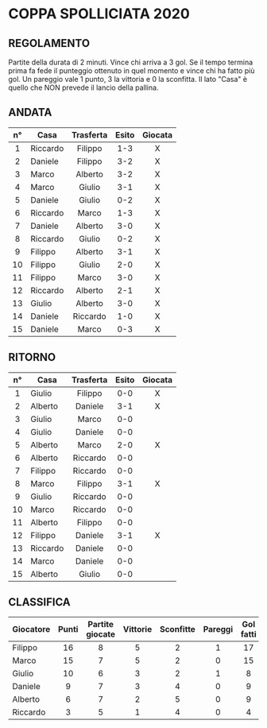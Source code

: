 # COPPA SPOLLICIATA 2020

## REGOLAMENTO

Partite della durata di 2 minuti. Vince chi arriva a 3 gol. Se il tempo termina prima fa fede il punteggio ottenuto in quel momento e vince chi ha fatto più gol. Un pareggio vale 1 punto, 3 la vittoria e 0 la sconfitta. Il lato "Casa" è quello che NON prevede il lancio della pallina.


## ANDATA
| n° | Casa | Trasferta | Esito | Giocata
|:-:|----------|:-------------:|:------:|:------:
| 1 | Riccardo | Filippo | 1-3 | X
| 2 | Daniele | Filippo | 3-2 | X
| 3 | Marco | Alberto | 3-2 | X
| 4 | Marco | Giulio | 3-1 | X
| 5 | Daniele | Giulio | 0-2 | X
| 6 | Riccardo | Marco | 1-3 | X
| 7 | Daniele | Alberto | 3-0 | X
| 8 | Riccardo | Giulio | 0-2 | X
| 9 | Filippo | Alberto | 3-1 | X
| 10 | Filippo | Giulio | 2-0 | X
| 11 | Filippo | Marco | 3-0 | X
| 12 | Riccardo | Alberto | 2-1 | X
| 13 | Giulio | Alberto | 3-0 | X
| 14 | Daniele | Riccardo | 1-0 | X
| 15 | Daniele | Marco | 0-3 | X

## RITORNO
| n° | Casa | Trasferta | Esito | Giocata
|:-:|----------|:-------------:|:------:|:------:
| 1 | Giulio | Filippo | 0-0 | X
| 2 | Alberto | Daniele | 3-1 | X
| 3 | Giulio | Marco | 0-0 |
| 4 | Giulio | Daniele | 0-0 |
| 5 | Alberto | Marco | 2-0 | X
| 6 | Alberto | Riccardo | 0-0 |
| 7 | Filippo | Riccardo | 0-0 |
| 8 | Marco | Filippo | 3-1 | X
| 9 | Giulio | Riccardo | 0-0 |
| 10 | Marco | Riccardo | 0-0 |
| 11 | Alberto | Filippo | 0-0 |
| 12 | Filippo | Daniele | 3-1 | X
| 13 | Riccardo | Daniele | 0-0 |
| 14 | Marco | Daniele | 0-0 |
| 15 | Alberto | Giulio | 0-0 |

## CLASSIFICA
| Giocatore | Punti | Partite giocate | Vittorie | Sconfitte | Pareggi | Gol fatti | Gol subiti | Differenza reti
|--------|:-----:|:--------:|:--------:|:--------:|:--------:|:--------:|:--------:|:--------:|
|Filippo | 16 | 8 | 5 | 2 | 1 | 17 | 9 | 8
|Marco | 15 | 7 | 5 | 2 | 0 | 15 | 10 | 5
|Giulio | 10 | 6 | 3 | 2 | 1 | 8 | 5 | 3
|Daniele | 9 | 7 | 3 | 4 | 0 | 9 | 13 | -4
|Alberto | 6 | 7 | 2 | 5 | 0 | 9 | 15 | -6
|Riccardo | 3 | 5 | 1 | 4 | 0 | 4 | 10 | -6
